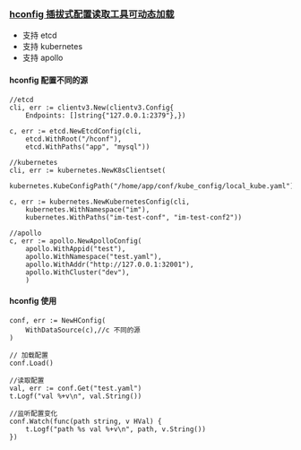 ### [hconfig 插拔式配置读取工具可动态加载](https://github.com/hwholiday/learning_tools/tree/master/hconfig)

- 支持 etcd
- 支持 kubernetes
- 支持 apollo

#### hconfig  配置不同的源

```base
//etcd
cli, err := clientv3.New(clientv3.Config{
	Endpoints: []string{"127.0.0.1:2379"},})
	
c, err := etcd.NewEtcdConfig(cli,
	etcd.WithRoot("/hconf"),
	etcd.WithPaths("app", "mysql"))

//kubernetes
cli, err := kubernetes.NewK8sClientset(
     kubernetes.KubeConfigPath("/home/app/conf/kube_config/local_kube.yaml"))
     
c, err := kubernetes.NewKubernetesConfig(cli, 
	kubernetes.WithNamespace("im"),
	kubernetes.WithPaths("im-test-conf", "im-test-conf2"))
	
//apollo
c, err := apollo.NewApolloConfig(
    apollo.WithAppid("test"),
    apollo.WithNamespace("test.yaml"),
    apollo.WithAddr("http://127.0.0.1:32001"),
    apollo.WithCluster("dev"),
    )
```


#### hconfig 使用

```base
conf, err := NewHConfig(
	WithDataSource(c),//c 不同的源
)

// 加载配置
conf.Load() 

//读取配置
val, err := conf.Get("test.yaml")
t.Logf("val %+v\n", val.String())

//监听配置变化
conf.Watch(func(path string, v HVal) {
	t.Logf("path %s val %+v\n", path, v.String())
})
```